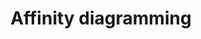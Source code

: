 ---
layout: card
title: Affinity diagramming
category: Decide
what: A way of finding themes in collections of ideas, quotes, or observations.
why: To draw out insights from qualitative data quickly and collaboratively.
timeRequired: 1 hour
how:
  <ol>
    <li>Record ideas, quotes, or observations from <a href="/stakeholder-and-user-interviews">interviews</a>, <a href="/contextual-inquiry">contextual inquiry</a>, or other sources of research on sticky notes.</li>
    <li>Place the sticky notes on a white board (in no particular arrangement). Move the sticky notes into related groups.</li>
    <li>Use larger notes (or white board markers, if you're using a white board), to write titles or catch phrases for each group.</li>  
  </ol>
governmentConsiderations:
  <p>No PRA implications. This method may use data gathered from members of the public, but does not require their involvement.</p>
---